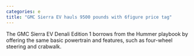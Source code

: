 ```yaml
---
categories: e
title: "GMC Sierra EV hauls 9500 pounds with 6figure price tag"
---
```

The GMC Sierra EV Denali Edition 1 borrows from the Hummer playbook by offering the same basic powertrain and features, such as four-wheel steering and crabwalk.